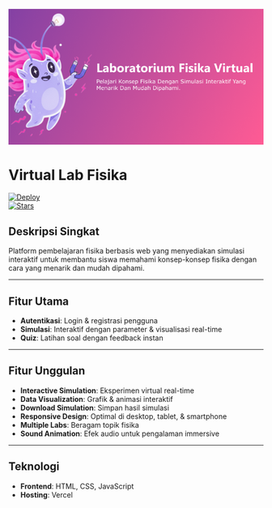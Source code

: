 ![Background](frontend/assets/Background.png)
# Virtual Lab Fisika

[![Deploy](https://img.shields.io/badge/Deploy-Vercel-blue)](https://virtuallab-vert.vercel.app/)  
[![Stars](https://img.shields.io/github/stars/auliaazkaazzahra/virtuallab?style=social)](https://github.com/auliaazkaazzahra/virtuallab/stargazers)  

## Deskripsi Singkat
Platform pembelajaran fisika berbasis web yang menyediakan simulasi interaktif untuk membantu siswa memahami konsep-konsep fisika dengan cara yang menarik dan mudah dipahami. 

---

## Fitur Utama
- **Autentikasi**: Login & registrasi pengguna  
- **Simulasi**: Interaktif dengan parameter & visualisasi real-time  
- **Quiz**: Latihan soal dengan feedback instan  

---

## Fitur Unggulan
- **Interactive Simulation**: Eksperimen virtual real-time  
- **Data Visualization**: Grafik & animasi interaktif  
- **Download Simulation**: Simpan hasil simulasi  
- **Responsive Design**: Optimal di desktop, tablet, & smartphone  
- **Multiple Labs**: Beragam topik fisika  
- **Sound Animation**: Efek audio untuk pengalaman immersive  

---

## Teknologi
- **Frontend**: HTML, CSS, JavaScript  
- **Hosting**: Vercel
